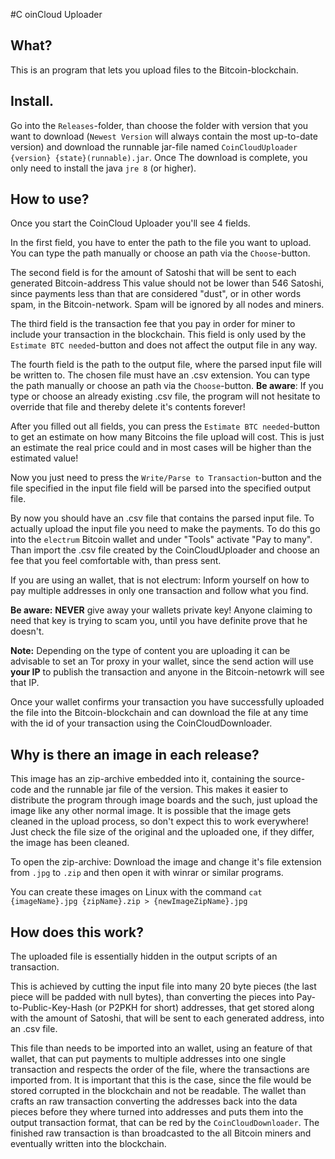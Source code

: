 #C oinCloud Uploader
## What?
This is an program that lets you upload files to the Bitcoin-blockchain.
## Install.
Go into the `Releases`-folder, than choose the folder with version that you want to download (`Newest Version` will always contain the most up-to-date version) and download the runnable jar-file named `CoinCloudUploader {version} {state}(runnable).jar`. Once The download is complete, you only need to install the java `jre 8` (or higher).
## How to use?
Once you start the CoinCloud Uploader you'll see 4 fields.

In the first field, you have to enter the path to the file you want to upload. You can type the path manually or choose an path via the `Choose`-button.

The second field is for the amount of Satoshi that will be sent to each generated Bitcoin-address This value should not be lower than 546 Satoshi, since payments less than that are considered "dust", or in other words spam, in the Bitcoin-network. Spam will be ignored by all nodes and miners.

The third field is the transaction fee that you pay in order for miner to include your transaction in the blockchain. This field is only used by the `Estimate BTC needed`-button and does not affect the output file in any way.

The fourth field is the path to the output file, where the parsed input file will be written to. The chosen file must have an .csv extension. You can type the path manually or choose an path via the `Choose`-button.
 **Be aware**: If you type or choose an already existing .csv file, the program will not hesitate to override that file and thereby delete it's contents forever!

After you filled out all fields, you can press the `Estimate BTC needed`-button to get an estimate on how many Bitcoins the file upload will cost. This is just an estimate the real price could and in most cases will be higher than the estimated value!

Now you just need to press the `Write/Parse to Transaction`-button and the file specified in the input file field will be parsed into the specified output file.

By now you should have an .csv file that contains the parsed input file. To actually upload the input file you need to make the payments. To do this go into the `electrum` Bitcoin wallet and under "Tools" activate "Pay to many". Than import the .csv file created by the CoinCloudUploader and choose an fee that you feel comfortable with, than press sent.

If you are using an wallet, that is not electrum: Inform yourself on how to pay multiple addresses in only one transaction and follow what you find.

**Be aware:** **NEVER** give away your wallets private key! Anyone claiming to need that key is trying to scam you, until you have definite prove that he doesn't.
 
**Note:** Depending on the type of content you are uploading it can be advisable to set an Tor proxy in your wallet, since the send action will use **your IP** to publish the transaction and anyone in the Bitcoin-netowrk will see that IP.

Once your wallet confirms your transaction you have successfully uploaded the file into the Bitcoin-blockchain and can download the file at any time with the id of your transaction using the CoinCloudDownloader.
## Why is there an image in each release?
This image has an zip-archive embedded into it, containing the source-code and the runnable jar file of the version. This makes it easier to distribute the program through image boards and the such, just upload the image like any other normal image.
It is possible that the image gets cleaned in the upload process, so don't expect this to work everywhere! Just check the file size of the original and the uploaded one, if they differ, the image has been cleaned.

To open the zip-archive: Download the image and change it's file extension from `.jpg` to `.zip` and then open it with winrar or similar programs.

You can create these images on Linux with the command `cat {imageName}.jpg {zipName}.zip > {newImageZipName}.jpg`
## How does this work?
The uploaded file is essentially hidden in the output scripts of an transaction.

This is achieved by cutting the input file into many 20 byte pieces (the last piece will be padded with null bytes), than converting the pieces into Pay-to-Public-Key-Hash (or P2PKH for short) addresses, that get stored along with the amount of Satoshi, that will be sent to each generated address, into an .csv file.

This file than needs to be imported into an wallet, using an feature of that wallet, that can put payments to multiple addresses into one single transaction and respects the order of the file, where the transactions are imported from. It is important that this is the case, since the file would be stored corrupted in the blockchain and not be readable. The wallet than crafts an raw transaction converting the addresses back into the data pieces before they where turned into addresses and puts them into the output transaction format, that can be red by the `CoinCloudDownloader`. The finished raw transaction is than broadcasted to the all Bitcoin miners and eventually written into the blockchain.